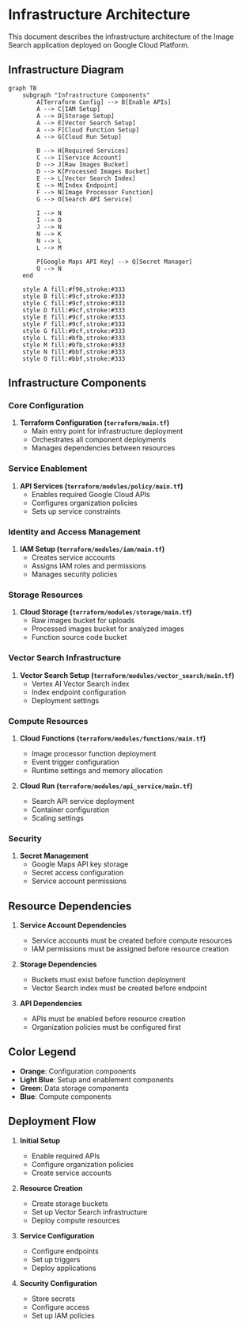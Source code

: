 # Infrastructure Architecture

This document describes the infrastructure architecture of the Image Search application deployed on Google Cloud Platform.

## Infrastructure Diagram

```mermaid
graph TB
    subgraph "Infrastructure Components"
        A[Terraform Config] --> B[Enable APIs]
        A --> C[IAM Setup]
        A --> D[Storage Setup]
        A --> E[Vector Search Setup]
        A --> F[Cloud Function Setup]
        A --> G[Cloud Run Setup]
        
        B --> H[Required Services]
        C --> I[Service Account]
        D --> J[Raw Images Bucket]
        D --> K[Processed Images Bucket]
        E --> L[Vector Search Index]
        E --> M[Index Endpoint]
        F --> N[Image Processor Function]
        G --> O[Search API Service]
        
        I --> N
        I --> O
        J --> N
        N --> K
        N --> L
        L --> M
        
        P[Google Maps API Key] --> Q[Secret Manager]
        Q --> N
    end

    style A fill:#f96,stroke:#333
    style B fill:#9cf,stroke:#333
    style C fill:#9cf,stroke:#333
    style D fill:#9cf,stroke:#333
    style E fill:#9cf,stroke:#333
    style F fill:#9cf,stroke:#333
    style G fill:#9cf,stroke:#333
    style L fill:#bfb,stroke:#333
    style M fill:#bfb,stroke:#333
    style N fill:#bbf,stroke:#333
    style O fill:#bbf,stroke:#333
```

## Infrastructure Components

### Core Configuration

1. **Terraform Configuration (`terraform/main.tf`)**
   - Main entry point for infrastructure deployment
   - Orchestrates all component deployments
   - Manages dependencies between resources

### Service Enablement

1. **API Services (`terraform/modules/policy/main.tf`)**
   - Enables required Google Cloud APIs
   - Configures organization policies
   - Sets up service constraints

### Identity and Access Management

1. **IAM Setup (`terraform/modules/iam/main.tf`)**
   - Creates service accounts
   - Assigns IAM roles and permissions
   - Manages security policies

### Storage Resources

1. **Cloud Storage (`terraform/modules/storage/main.tf`)**
   - Raw images bucket for uploads
   - Processed images bucket for analyzed images
   - Function source code bucket

### Vector Search Infrastructure

1. **Vector Search Setup (`terraform/modules/vector_search/main.tf`)**
   - Vertex AI Vector Search index
   - Index endpoint configuration
   - Deployment settings

### Compute Resources

1. **Cloud Functions (`terraform/modules/functions/main.tf`)**
   - Image processor function deployment
   - Event trigger configuration
   - Runtime settings and memory allocation

2. **Cloud Run (`terraform/modules/api_service/main.tf`)**
   - Search API service deployment
   - Container configuration
   - Scaling settings

### Security

1. **Secret Management**
   - Google Maps API key storage
   - Secret access configuration
   - Service account permissions

## Resource Dependencies

1. **Service Account Dependencies**
   - Service accounts must be created before compute resources
   - IAM permissions must be assigned before resource creation

2. **Storage Dependencies**
   - Buckets must exist before function deployment
   - Vector Search index must be created before endpoint

3. **API Dependencies**
   - APIs must be enabled before resource creation
   - Organization policies must be configured first

## Color Legend

- **Orange**: Configuration components
- **Light Blue**: Setup and enablement components
- **Green**: Data storage components
- **Blue**: Compute components

## Deployment Flow

1. **Initial Setup**
   - Enable required APIs
   - Configure organization policies
   - Create service accounts

2. **Resource Creation**
   - Create storage buckets
   - Set up Vector Search infrastructure
   - Deploy compute resources

3. **Service Configuration**
   - Configure endpoints
   - Set up triggers
   - Deploy applications

4. **Security Configuration**
   - Store secrets
   - Configure access
   - Set up IAM policies 